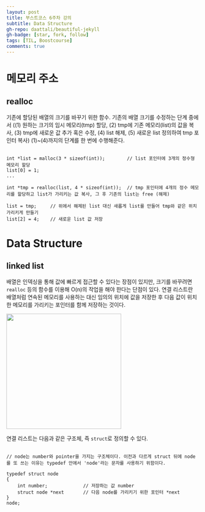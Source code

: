 ```yaml
---
layout: post
title: 부스트코스 6주차 강의
subtitle: Data Structure
gh-repo: daattali/beautiful-jekyll
gh-badge: [star, fork, follow]
tags: [TIL, Boostcourse]
comments: true
---
```


# 메모리 주소
## realloc
기존에 할당된 배열의 크기를 바꾸기 위한 함수. 기존의 배열 크기를 수정하는 단계 중에서 ((1) 원하는 크기의 임시 메모리(tmp) 할당, (2) tmp에 기존 메모리(list)의 값을 복사,
(3) tmp에 새로운 값 추가 혹은 수정, (4) list 해제, (5) 새로운 list 정의하여 tmp 포인터 복사) (1)~(4)까지의 단계를 한 번에 수행해준다.

<pre><code>
int *list = malloc(3 * sizeof(int));        // list 포인터에 3개의 정수형 메모리 할당  
list[0] = 1;
...

int *tmp = realloc(list, 4 * sizeof(int));  // tmp 포인터에 4개의 정수 메모리를 할당하고 list가 가리키는 값 복사, 그 후 기존의 list는 free (해제)

list = tmp;     // 위에서 해제된 list 대신 새롭게 list를 만들어 tmp와 같은 위치 가리키게 만들기
list[2] = 4;    // 새로운 list 값 저장
</code></pre>

# Data Structure
## linked list
배열은 인덱싱을 통해 값에 빠르게 접근할 수 있다는 장점이 있지만, 크기를 바꾸려면 <code>realloc</code> 등의 함수를 이용해 O(n)의 작업을 해야 한다는 단점이 있다.
연결 리스트란 배열처럼 연속된 메모리를 사용하는 대신 임의의 위치에 값을 저장한 후 다음 값이 위치한 메모리를 가리키는 포인터를 함께 저장하는 것이다.

<img src="https://user-images.githubusercontent.com/40853572/108630149-baa99080-74a6-11eb-9738-4e76248af900.png" width="300">

연결 리스트는 다음과 같은 구조체, 즉 <code>struct</code>로 정의할 수 있다.

<pre><code>
// node는 number와 pointer을 가지는 구조체이다. 이전과 다르게 struct 뒤에 node를 또 쓰는 이유는 typedef 안에서 'node'라는 문자를 사용하기 위함이다.

typedef struct node         
{
    int number;             // 저장하는 값 number
    struct node *next       // 다음 node를 가리키기 위한 포인터 *next
}
node;
</code></pre>